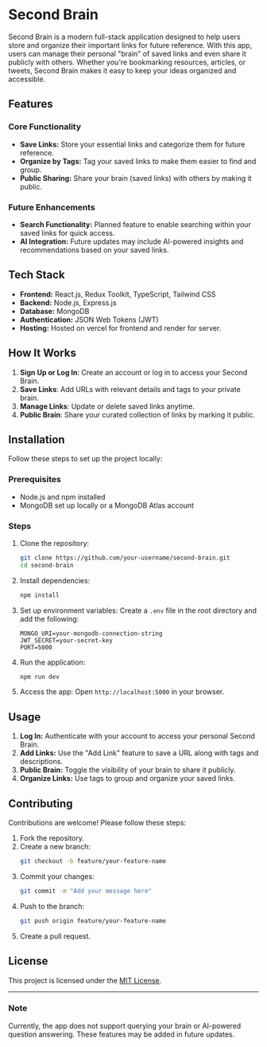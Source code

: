 # Second Brain

Second Brain is a modern full-stack application designed to help users store and organize their important links for future reference. With this app, users can manage their personal "brain" of saved links and even share it publicly with others. Whether you're bookmarking resources, articles, or tweets, Second Brain makes it easy to keep your ideas organized and accessible.

## Features

### Core Functionality
- **Save Links:** Store your essential links and categorize them for future reference.
- **Organize by Tags:** Tag your saved links to make them easier to find and group.
- **Public Sharing:** Share your brain (saved links) with others by making it public.

### Future Enhancements
- **Search Functionality:** Planned feature to enable searching within your saved links for quick access.
- **AI Integration:** Future updates may include AI-powered insights and recommendations based on your saved links.

## Tech Stack

- **Frontend:** React.js, Redux Toolkit, TypeScript, Tailwind CSS
- **Backend:** Node.js, Express.js
- **Database:** MongoDB
- **Authentication:** JSON Web Tokens (JWT)
- **Hosting:** Hosted on vercel for frontend and render for server.

## How It Works

1. **Sign Up or Log In**: Create an account or log in to access your Second Brain.
2. **Save Links**: Add URLs with relevant details and tags to your private brain.
3. **Manage Links**: Update or delete saved links anytime.
4. **Public Brain**: Share your curated collection of links by marking it public.

## Installation

Follow these steps to set up the project locally:

### Prerequisites
- Node.js and npm installed
- MongoDB set up locally or a MongoDB Atlas account

### Steps
1. Clone the repository:
   ```bash
   git clone https://github.com/your-username/second-brain.git
   cd second-brain
   ```

2. Install dependencies:
   ```bash
   npm install
   ```

3. Set up environment variables:
   Create a `.env` file in the root directory and add the following:
   ```env
   MONGO_URI=your-mongodb-connection-string
   JWT_SECRET=your-secret-key
   PORT=5000
   ```

4. Run the application:
   ```bash
   npm run dev
   ```

5. Access the app:
   Open `http://localhost:5000` in your browser.

## Usage

1. **Log In:** Authenticate with your account to access your personal Second Brain.
2. **Add Links:** Use the "Add Link" feature to save a URL along with tags and descriptions.
3. **Public Brain:** Toggle the visibility of your brain to share it publicly.
4. **Organize Links:** Use tags to group and organize your saved links.

## Contributing

Contributions are welcome! Please follow these steps:
1. Fork the repository.
2. Create a new branch:
   ```bash
   git checkout -b feature/your-feature-name
   ```
3. Commit your changes:
   ```bash
   git commit -m "Add your message here"
   ```
4. Push to the branch:
   ```bash
   git push origin feature/your-feature-name
   ```
5. Create a pull request.

## License

This project is licensed under the [MIT License](LICENSE).

---

### Note
Currently, the app does not support querying your brain or AI-powered question answering. These features may be added in future updates.
